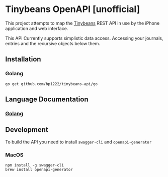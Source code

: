 # Tinybeans OpenAPI [unofficial]
This project attempts to map the [Tinybeans](https://tinybeans.com) REST API in use by the iPhone application and web interface.

This API Currently supports simplistic data access.  Accessing your journals, entries and the recursive objects below them.

## Installation
### Golang
    go get github.com/bp1222/tinybeans-api/go

## Language Documentation
### [Golang](go/README.md)

## Development
To build the API you need to install `swagger-cli` and `openapi-generator`

### MacOS
    npm install -g swagger-cli
    brew install openapi-generator